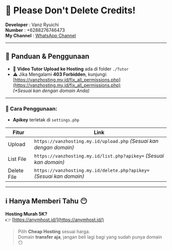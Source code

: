 # 🚫 Please Don't Delete Credits!

**Developer** : Vanz Ryuichi  
**Number** : +6288276746473  
**My Channel** : [WhatsApp Channel](https://whatsapp.com/channel/0029VamHr3F8aKvTU8dBdT43)

---

## 📁 Panduan & Penggunaan

- 🎥 **Video Tutor Upload ke Hosting** ada di folder `./Tutor`
- ⚠️ Jika Mengalami **403 Forbidden**, kunjungi:  
  [https://vanzhosting.my.id/fix_all_permissions.php](https://vanzhosting.my.id/fix_all_permissions.php)  
  _(*Sesuai kan dengan domain Anda)_

---

### 🔧 Cara Penggunaan:

- **Apikey** terletak di `settings.php`

| Fitur         | Link                                                                 |
|---------------|----------------------------------------------------------------------|
| Upload        | `https://vanzhosting.my.id/upload.php`  _(Sesuai kan dengan domain)_ |
| List File     | `https://vanzhosting.my.id/list.php?apikey=` _(Sesuai kan domain)_   |
| Delete File   | `https://vanzhosting.my.id/delete.php?apikey=` _(Sesuai kan domain)_ |

---

## ℹ️ Hanya Memberi Tahu 😶

**Hosting Murah 5K?**  
👉 [https://anymhost.id/](https://anymhost.id/)

> Pilih **Cheap Hosting** sesuai harga.  
> Domain **transfer aja**, jangan beli lagi bagi yang sudah punya domain 😶
